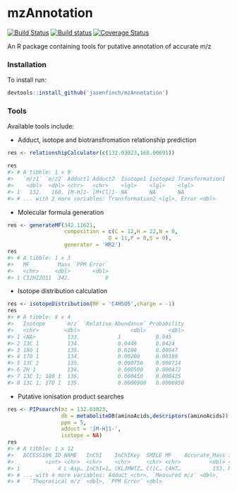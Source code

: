 
mzAnnotation
============

[![Build Status](https://travis-ci.org/jasenfinch/mzAnnotation.svg?branch=master)](https://travis-ci.org/jasenfinch/mzAnnotation) 
[![Build status](https://ci.appveyor.com/api/projects/status/b9wgaej0u690ls20/branch/master?svg=true)](https://ci.appveyor.com/project/jasenfinch/mzannotation/branch/master) 
[![Coverage Status](https://img.shields.io/codecov/c/github/jasenfinch/mzAnnotation/master.svg)](https://codecov.io/github/jasenfinch/mzAnnotation?branch=master)

An R package containing tools for putative annotation of accurate m/z

### Installation

To install run:

``` r
devtools::install_github('jasenfinch/mzAnnotation')
```

### Tools

Available tools include:

-   Adduct, isotope and biotransfromation relationship prediction

``` r
res <- relationshipCalculator(c(132.03023,168.00691))

res
#> # A tibble: 1 x 9
#>   `m/z1` `m/z2` Adduct1 Adduct2  Isotope1 Isotope2 Transformation1
#>    <dbl>  <dbl> <chr>   <chr>    <lgl>    <lgl>    <lgl>          
#> 1   132.   168. [M-H]1- [M+Cl]1- NA       NA       NA             
#> # ... with 2 more variables: Transformation2 <lgl>, Error <dbl>
```

-   Molecular formula generation

``` r
res <- generateMF(342.11621,
                  composition = c(C = 12,H = 22,N = 0,
                                O = 11,P = 0,S = 0),
                  generator = 'HR2')
res
#> # A tibble: 1 x 3
#>   MF         Mass `PPM Error`
#>   <chr>     <dbl>       <dbl>
#> 1 C12H22O11  342.           0
```

-   Isotope distribution calculation

``` r
res <- isotopeDistribution(MF = 'C4H5O5',charge = -1)
res
#> # A tibble: 8 x 4
#>   Isotope      `m/z` `Relative Abundance` Probability
#>   <chr>        <dbl>                <dbl>       <dbl>
#> 1 <NA>          133.            1           0.945    
#> 2 13C 1         134.            0.0449      0.0424   
#> 3 18O 1         135.            0.0100      0.00947  
#> 4 17O 1         134.            0.00200     0.00189  
#> 5 13C 2         135.            0.000756    0.000714 
#> 6 2H 1          134.            0.000500    0.000472 
#> 7 13C 1; 18O 1  136.            0.000450    0.000425 
#> 8 13C 1; 17O 1  135.            0.0000900   0.0000850
```

-   Putative ionisation product searches

``` r
res <- PIPsearch(mz = 132.03023,
                 db = metaboliteDB(aminoAcids,descriptors(aminoAcids)),
                 ppm = 5,
                 adduct = '[M-H]1-',
                 isotope = NA)
res
#> # A tibble: 1 x 12
#>   ACCESSION_ID NAME   InChI    InChIKey  SMILE MF    Accurate_Mass Isotope
#>          <int> <chr>  <chr>    <chr>     <chr> <chr>         <dbl> <lgl>  
#> 1            4 L-Asp… InChI=1… CKLJMWTZ… C([C… C4H7…          133. NA     
#> # ... with 4 more variables: Adduct <chr>, `Measured m/z` <dbl>,
#> #   `Theoretical m/z` <dbl>, `PPM Error` <dbl>
```
